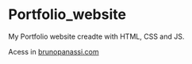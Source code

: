 # Portfolio_website
My Portfolio website creadte with HTML, CSS and JS.

Acess in [brunopanassi.com](http:\\brunopanassi.com)
